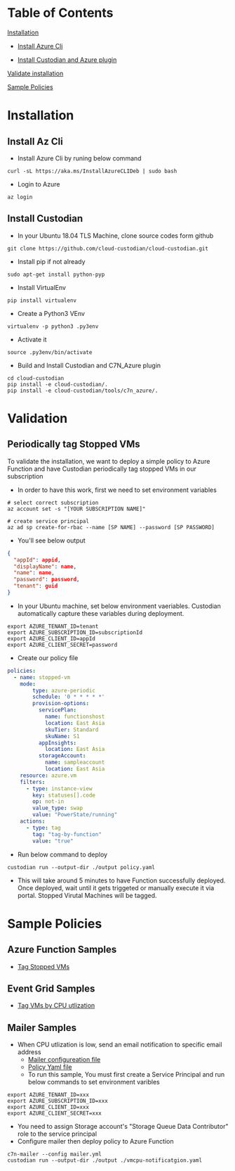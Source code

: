 Table of Contents
=================

[Installation](#Installation)

-   [Install Azure Cli](#Install-Az-Cli)

-   [Install Custodian and Azure plugin](#Install-Custodian)

[Validate installation](#Validation)

[Sample Policies](#Sample-Policies)


# Installation

## Install Az Cli

-   Install Azure Cli by runing below command

```shell
curl -sL https://aka.ms/InstallAzureCLIDeb | sudo bash
```

-   Login to Azure

```shell
az login
```

## Install Custodian

-   In your Ubuntu 18.04 TLS Machine, clone source codes form github

```shell
git clone https://github.com/cloud-custodian/cloud-custodian.git
```

-   Install pip if not already

```shell
sudo apt-get install python-pyp
```

-   Install VirtualEnv

```shell
pip install virtualenv
```

-   Create a Python3 VEnv

```shell
virtualenv -p python3 .py3env
```

-   Activate it

```shell
source .py3env/bin/activate
```

-   Build and Install Custodian and C7N_Azure plugin

```shell
cd cloud-custodian
pip install -e cloud-custodian/.
pip install -e cloud-custodian/tools/c7n_azure/.
```

# Validation
## Periodically tag Stopped VMs

To validate the installation, we want to deploy a simple policy to Azure Function and have Custodian periodically tag stopped VMs in our subscription

-   In order to have this work, first we need to set environment variables

```shell
# select correct subscription
az account set -s "[YOUR SUBSCRIPTION NAME]"

# create service principal
az ad sp create-for-rbac --name [SP NAME] --password [SP PASSWORD]
```

-   You'll see below output

```json
{
  "appId": appid,
  "displayName": name,
  "name": name,
  "password": password,
  "tenant": guid
}
```

-   In your Ubuntu machine, set below environment vaeriables. Custodian automatically capture these variables during deployment.

```shell
export AZURE_TENANT_ID=tenant
export AZURE_SUBSCRIPTION_ID=subscriptionId
export AZURE_CLIENT_ID=appId
export AZURE_CLIENT_SECRET=password
```

-   Create our policy file

```yaml
policies:
  - name: stopped-vm
    mode:
        type: azure-periodic
        schedule: '0 * * * * *'
        provision-options:
          servicePlan:
            name: functionshost
            location: East Asia
            skuTier: Standard
            skuName: S1
          appInsights:
            location: East Asia
          storageAccount:
            name: sampleaccount
            location: East Asia
    resource: azure.vm
    filters:
      - type: instance-view
        key: statuses[].code
        op: not-in
        value_type: swap
        value: "PowerState/running"
    actions:
      - type: tag
        tag: "tag-by-function"
        value: "true"
```

-   Run below command to deploy

```shell
custodian run --output-dir ./output policy.yaml
```

-   This will take around 5 minutes to have Function successfully deployed. Once deployed, wait until it gets triggeted or manually execute it via portal. Stopped Virutal Machines will be tagged.

# Sample Policies

##  Azure Function Samples

-   [Tag Stopped VMs](policies/tag-stopped-vm.yaml)

##  Event Grid Samples

-   [Tag VMs by CPU utlization](policies/event-grid.yaml)

##  Mailer Samples

- When CPU utlization is low, send an email notification to specific email address 
  - [Mailer configureation file](policies/mailer/mailer.yaml)
  - [Policy Yaml file](policies/mailer/vmcpu-notificatgion.yaml)
  - To run this sample, You must first create a Service Principal and run below commands to set environment varibles
```
export AZURE_TENANT_ID=xxx
export AZURE_SUBSCRIPTION_ID=xxx
export AZURE_CLIENT_ID=xxx
export AZURE_CLIENT_SECRET=xxx
```
  - You need to assign Storage account's "Storage Queue Data Contributor" role to the service principal
  - Configure mailer then deploy policy to Azure Function
```
c7n-mailer --config mailer.yml 
custodian run --output-dir ./output ./vmcpu-notificatgion.yaml
```